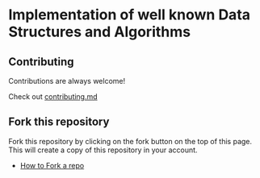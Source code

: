 # Implementation of well known Data Structures and Algorithms

## Contributing

Contributions are always welcome!

Check out [contributing.md](https://github.com/akgmage/data-structures-and-algorithms/blob/main/CONTRIBUTING.md)

## Fork this repository

Fork this repository by clicking on the fork button on the top of this page. This will create a copy of this repository in your account.

- [How to Fork a repo](https://docs.github.com/en/get-started/quickstart/fork-a-repo)
